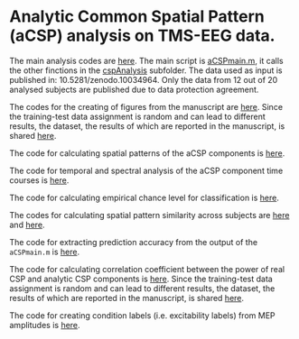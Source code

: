 # Analytic Common Spatial Pattern (aCSP) analysis on TMS-EEG data.
The main analysis codes are [here](cspAnalysis). The main script is [aCSPmain.m](cspAnalysis/aCSPmain.m), it calls the other finctions in the [cspAnalysis](cspAnalysis) subfolder. The data used as input is published in: 10.5281/zenodo.10034964. Only the data from 12 out of 20 analysed subjects are published due to data protection agreement.

The codes for the creating of figures from the manuscript are [here](ManuscriptFigures). Since the training-test data assignment is random and can lead to different results, the dataset, the results of which are reported in the manuscript, is shared [here](ManuscriptFigures/fig_PSD_TC_data.mat).

The code for calculating spatial patterns of the aCSP components is [here](Patterns/calculatePatternsFun.m).

The code for temporal and spectral analysis of the aCSP component time courses is [here](TimeFreq/timecourse.m).

The code for calculating empirical chance level for classification is [here](Statistics/aCSP_Null.m).

The codes for calculating spatial pattern similarity across subjects are [here](Statistics/CorrelationChannelPermutation.m) and [here](Statistics/CorrelationPatternPermutation.m).

The code for extracting prediction accuracy from the output of the `aCSPmain.m` is [here](interpretation/extract_accuracies.m).

The code for calculating correlation coefficient between the power of real CSP and analytic CSP components is [here](interpretation/realVSanalyticCorrelation.m). Since the training-test data assignment is random and can lead to different results, the dataset, the results of which are reported in the manuscript, is shared [here](interpretation/realVSanalytic_data.mat).

The code for creating condition labels (i.e. excitability labels) from MEP amplitudes is [here](label_meps.m).
